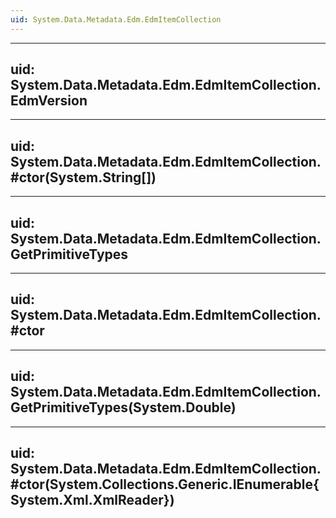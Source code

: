 ```yaml
---
uid: System.Data.Metadata.Edm.EdmItemCollection
---
```


---
uid: System.Data.Metadata.Edm.EdmItemCollection.EdmVersion
---

---
uid: System.Data.Metadata.Edm.EdmItemCollection.#ctor(System.String[])
---

---
uid: System.Data.Metadata.Edm.EdmItemCollection.GetPrimitiveTypes
---

---
uid: System.Data.Metadata.Edm.EdmItemCollection.#ctor
---

---
uid: System.Data.Metadata.Edm.EdmItemCollection.GetPrimitiveTypes(System.Double)
---

---
uid: System.Data.Metadata.Edm.EdmItemCollection.#ctor(System.Collections.Generic.IEnumerable{System.Xml.XmlReader})
---
